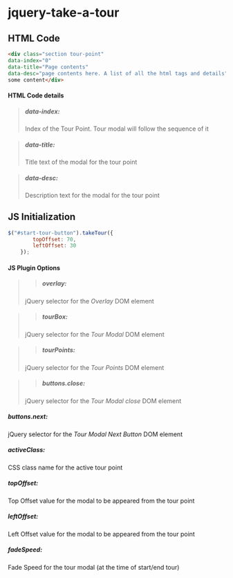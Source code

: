 # jquery-take-a-tour


## HTML Code
```html
<div class="section tour-point" 
data-index="0" 
data-title="Page contents" 
data-desc="page contents here. A list of all the html tags and details">
some content</div>
```

#### HTML Code details
> ##### data-index: 
> Index of the Tour Point. Tour modal will follow the sequence of it

> ##### data-title: 
> Title text of the modal for the tour point

> ##### data-desc: 
> Description text for the modal for the tour point

## JS Initialization
```javascript
$("#start-tour-button").takeTour({
        topOffset: 70,
        leftOffset: 30
    });
```

#### JS Plugin Options
> > ##### overlay: 
> jQuery selector for the _Overlay_ DOM element

> > ##### tourBox: 
> jQuery selector for the _Tour Modal_ DOM element

> > ##### tourPoints: 
> jQuery selector for the _Tour Points_ DOM element

> > ##### buttons.close: 
> jQuery selector for the _Tour Modal close_ DOM element

##### buttons.next: 
jQuery selector for the _Tour Modal Next Button_ DOM element

##### activeClass: 
CSS class name for the active tour point

##### topOffset: 
Top Offset value for the modal to be appeared from the tour point

##### leftOffset: 
Left Offset value for the modal to be appeared from the tour point

##### fadeSpeed: 
Fade Speed for the tour modal (at the time of start/end tour)

